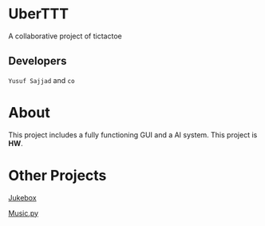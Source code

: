 # UberTTT
A collaborative project of tictactoe

## Developers

`Yusuf Sajjad` and `co`

# About

This project includes a fully functioning GUI and a AI system.
This project is __HW__.

# Other Projects
[Jukebox](https://github.com/CaidynPaul/PyJukeBox)

[Music.py](https://github.com/CaidynPaul/music.py)
